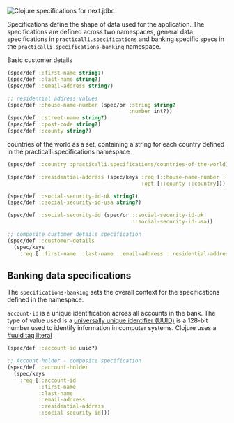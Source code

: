 ![Clojure specifications for next.jdbc](https://raw.githubusercontent.com/practicalli/graphic-design/live/clojure/spec/clojure-spec-blueprints-industrial.png)

Specifications define the shape of data used for the application.  The specifications are defined across two namespaces, general data specifications in `practicalli.specifications` and banking specific specs in the `practicalli.specifications-banking` namespace.


Basic customer details

```clojure
(spec/def ::first-name string?)
(spec/def ::last-name string?)
(spec/def ::email-address string?)

;; residential address values
(spec/def ::house-name-number (spec/or :string string?
                                       :number int?))
(spec/def ::street-name string?)
(spec/def ::post-code string?)
(spec/def ::county string?)
```

countries of the world as a set,
containing a string for each country
defined in the practicalli.specifications namespace

```clojure
(spec/def ::country :practicalli.specifications/countries-of-the-world)

```

```clojure
(spec/def ::residential-address (spec/keys :req [::house-name-number ::street-name ::post-code]
                                           :opt [::county ::country]))

```


```clojure
(spec/def ::social-security-id-uk string?)
(spec/def ::social-security-id-usa string?)

(spec/def ::social-security-id (spec/or ::social-security-id-uk
                                        ::social-security-id-usa))
```


```clojure
;; composite customer details specification
(spec/def ::customer-details
  (spec/keys
    :req [::first-name ::last-name ::email-address ::residential-address ::social-security-id]))
```


## Banking data specifications
The `specifications-banking` sets the overall context for the specifications defined in the namespace.

`account-id` is a unique identification across all accounts in the bank.  The type of value used is a [universally unique identifier (UUID)](https://en.wikipedia.org/wiki/Universally_unique_identifier) is a 128-bit number used to identify information in computer systems.  Clojure uses a [#uuid tag literal](https://clojure.org/reference/reader#tagged_literals)

```clojure
(spec/def ::account-id uuid?)

;; Account holder - composite specification
(spec/def ::account-holder
  (spec/keys
    :req [::account-id
          ::first-name
          ::last-name
          ::email-address
          ::residential-address
          ::social-security-id]))
```
